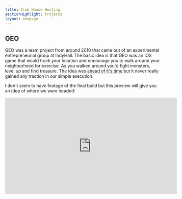```yaml
---
title: Club House Hosting
sectionHighlight: Projects
layout: onepage
---
```


## GEO

GEO was a team project from around 2010 that came out of an experimental entrepreneurial group at IndyHall. The basic idea is that GEO was an iOS game that would track your location and encourage you to walk around your neighborhood for exercise. As you walked around you'd fight monsters, level up and find treasure. The idea was [ahead of it's time](https://pokemongolive.com/en/) but it never really gained any traction in our simple execution. 

I don't seem to have footage of the final build but this preview will give you an idea of where we were headed:

<iframe width="560" height="315" src="https://www.youtube.com/embed/qL-plWAMdSM" frameborder="0" allow="accelerometer; autoplay; encrypted-media; gyroscope; picture-in-picture" allowfullscreen></iframe>